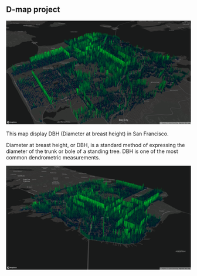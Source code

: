 ## D-map project

![](img/d-map1.png)

This map display DBH (Diameter at breast height) in San Francisco.

Diameter at breast height, or DBH, is a standard method of expressing the diameter of the trunk or bole of a standing tree. DBH is one of the most common dendrometric measurements.

![](img/d-map2.png)
